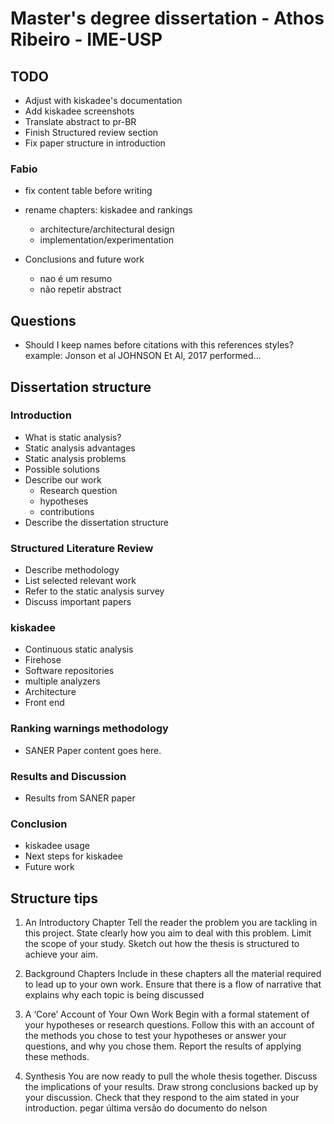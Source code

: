 # Master's degree dissertation - Athos Ribeiro - IME-USP

## TODO

- Adjust with kiskadee's documentation
- Add kiskadee screenshots
- Translate abstract to pr-BR
- Finish Structured review section
- Fix paper structure in introduction

### Fabio

- fix content table before writing
- rename chapters:  kiskadee and rankings
  - architecture/architectural design
  - implementation/experimentation

- Conclusions and future work
  - nao é um resumo
  - não repetir abstract

## Questions

- Should I keep names before citations with this references styles? example: Jonson et al JOHNSON Et Al, 2017 performed...

## Dissertation structure

### Introduction

- What is static analysis?
- Static analysis advantages
- Static analysis problems
- Possible solutions
- Describe our work
  - Research question
  - hypotheses
  - contributions
- Describe the dissertation structure

### Structured Literature Review

- Describe methodology
- List selected relevant work
- Refer to the static analysis survey
- Discuss important papers

### kiskadee

- Continuous static analysis
- Firehose
- Software repositories
- multiple analyzers
- Architecture
- Front end

### Ranking warnings methodology

- SANER Paper content goes here.

### Results and Discussion

- Results from SANER paper

### Conclusion

- kiskadee usage
- Next steps for kiskadee
- Future work


## Structure tips

1. An Introductory Chapter
Tell the reader the problem you are tackling in this project.
State clearly how you aim to deal with this problem.
Limit the scope of your study.
Sketch out how the thesis is structured to achieve your aim.

2. Background Chapters
Include in these chapters all the material required to lead up to your own work.
Ensure that there is a flow of narrative that explains why each topic is being discussed

3. A ‘Core’ Account of Your Own Work
Begin with a formal statement of your hypotheses or research questions.
Follow this with an account of the methods you chose to test your hypotheses or answer your questions, and why you chose them.
Report the results of applying these methods.

4. Synthesis
You are now ready to pull the whole thesis together.
Discuss the implications of your results.
Draw strong conclusions backed up by your discussion.
Check that they respond to the aim stated in your introduction.
pegar última versão do documento do nelson


